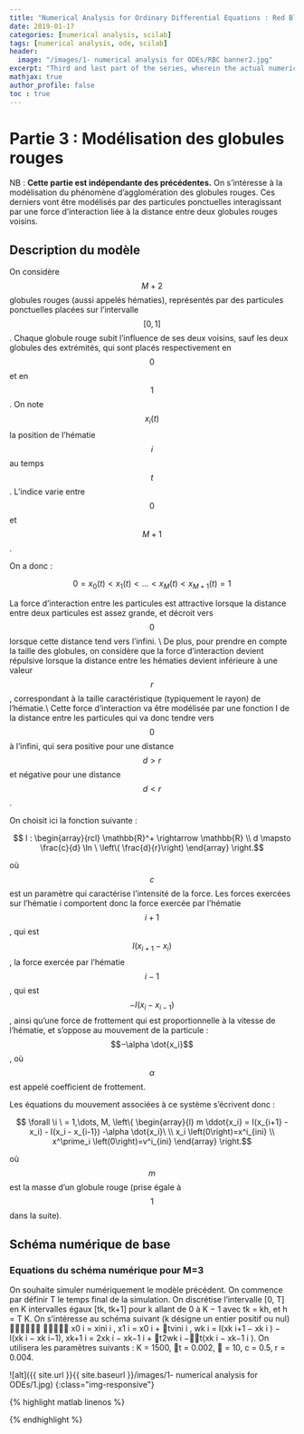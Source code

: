 ```yaml
---
title: "Numerical Analysis for Ordinary Differential Equations : Red Blood Cell agglomeration (French) - Part 3"
date: 2019-01-17
categories: [numerical analysis, scilab]
tags: [numerical analysis, ode, scilab]
header:
  image: "/images/1- numerical analysis for ODEs/RBC banner2.jpg"
excerpt: "Third and last part of the series, wherein the actual numerical scheme to model RBC agglomeration is introduced and implemented"
mathjax: true
author_profile: false
toc : true
---
```


# Partie 3 : Modélisation des globules rouges

NB : **Cette partie est indépendante des précédentes.** On s’intéresse à la modélisation du phénomène d’agglomération des globules rouges. Ces derniers vont être modélisés par des particules ponctuelles
interagissant par une force d’interaction liée à la distance entre deux globules rouges voisins.

## Description du modèle

On considère $$M+2$$ globules rouges (aussi appelés hématies), représentés par des particules ponctuelles placées sur l’intervalle $$[0, 1]$$. Chaque globule rouge subit l’influence de ses deux voisins, sauf les deux globules des extrémités, qui sont placés respectivement en $$0$$ et en $$1$$. On note $$x_i(t)$$ la position de l’hématie $$i$$ au temps $$t$$. L’indice varie entre $$0$$ et $$M + 1$$.

On a donc :

$$0 = x_0(t) < x_1(t) < ... < x_M(t) < x_{M+1}(t) = 1$$

La force d’interaction entre les particules est attractive lorsque la distance entre deux particules est assez grande, et décroit vers $$0$$ lorsque cette distance tend vers l’infini. \\ De plus, pour prendre en compte la taille des globules, on considère que la force d’interaction devient répulsive lorsque la distance entre les hématies devient inférieure à une valeur $$r$$, correspondant à la taille caractéristique (typiquement le rayon) de l’hématie.\\ Cette force d’interaction va être modélisée par une fonction I de la distance entre les particules qui va donc tendre vers $$0$$ à l’infini, qui sera positive pour une distance $$d > r$$ et négative pour une distance $$d < r$$.

On choisit ici la fonction suivante :

$$ I : \begin{array}{rcl} \mathbb{R}^+ \rightarrow \mathbb{R} \\
d \mapsto \frac{c}{d} \ln \ \left\( \frac{d}{r}\right)  \end{array}
\right.$$


où $$c$$ est un paramètre qui caractérise l’intensité de la force.
Les forces exercées sur l’hématie i comportent
donc la force exercée par l’hématie $$i + 1$$, qui est $$I(x_{i+1} - x_i)$$, la force exercée par l’hématie $$i − 1$$, qui est $$−I(x_i − x_{i−1})$$, ainsi qu’une force de frottement qui est proportionnelle à la vitesse de l’hématie, et s’oppose au mouvement de la particule : $$−\alpha \dot{x_i}$$, où $$\alpha$$ est appelé coefficient de frottement.

Les équations du mouvement associées à ce système s’écrivent donc :

$$ \forall \i \ = 1,\dots, M,  \left\{ \begin{array}{l}
m \ddot{x_i} = I(x_{i+1} - x_i) - I(x_i - x_{i-1}) -\alpha \dot{x_i}\ \\
x_i \left(0\right)=x^i_{ini} \\
x^\prime_i \left(0\right)=v^i_{ini} \end{array}
\right.$$

où $$m$$ est la masse d’un globule rouge (prise égale à $$1$$ dans la suite).



## Schéma numérique de base

### Equations du schéma numérique pour M=3

On souhaite simuler numériquement le modèle précédent. On commence par définir T le temps final
de la simulation. On discrétise l’intervalle [0, T] en K intervalles égaux [tk, tk+1] pour k allant de 0 à
K − 1 avec tk = kh, et h = T
K.
On s’intéresse au schéma suivant (k désigne un entier positif ou nul)


x0
i = xini
i ,
x1
i = x0
i + tvini
i ,
wk
i = I(xk
i+1 − xk
i ) − I(xk
i − xk
i−1),
xk+1
i = 2xk
i − xk−1
i + t2wk
i −t(xk
i − xk−1
i ).
On utilisera les paramètres suivants : K = 1500, t = 0.002,  = 10, c = 0.5, r = 0.004.


![alt]({{ site.url }}{{ site.baseurl }}/images/1- numerical analysis for ODEs/1.jpg)
{:class="img-responsive"}
<!-- {: .full} -->


{% highlight matlab linenos %}

{% endhighlight %}
